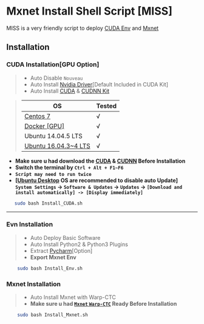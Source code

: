 # Mxnet Install Shell Script [MISS]
MISS is a very friendly script to deploy [CUDA Env](http://docs.nvidia.com/cuda/cuda-installation-guide-linux/) and [Mxnet](https://github.com/apache/incubator-mxnet) 

## Installation
### CUDA Installation[GPU Option]
> * Auto Disable `Nouveau`
> * Auto Install [Nvidia Driver](http://www.nvidia.com/drivers)[Default Included in CUDA Kit]
> * Auto Install [CUDA](http://docs.nvidia.com/cuda/cuda-installation-guide-linux/) & [CUDNN Kit](https://developer.nvidia.com/cudnn)

> | OS                                                              | Tested      |
> |-----------------------------------------------------------------|-------------|
> | [Centos 7](https://www.centos.org/download/)                    | √           |
> | [Docker [GPU]](https://github.com/NVIDIA/nvidia-docker)         | √           |
> | Ubuntu 14.04.5 LTS                                              | √           |
> | [Ubuntu 16.04.3~4 LTS](https://www.ubuntu.com/download/desktop) | √           |


* **Make sure u had download the [CUDA](https://developer.nvidia.com/cuda-toolkit-archive) &amp; [CUDNN](https://developer.nvidia.com/rdp/cudnn-download) Before Installation**  
* **Switch the terminal by `Ctrl + Alt + F1~F6`**
* **`Script may need to run twice`**
* **[[Ubuntu Desktop](https://www.ubuntu.com/download/desktop) OS are recommended to disable auto Update]  
`System Settings` -> `Software & Updates` -> `Updates` -> `[Download and install automatically] -> [Display immediately]`**

```bash
   sudo bash Install_CUDA.sh
```
----

### Evn Installation
> * Auto Deploy Basic Software
> * Auto Install Python2 & Python3 Plugins
> * Extract [Pycharm](https://www.jetbrains.com/pycharm/)[Option]
> * **Export Mxnet Env**

```bash
    sudo bash Install_Env.sh
```

### Mxnet Installation
> * Auto Install Mxnet with Warp-CTC
> * **Make sure u had [`Mxnet` `Warp-CTC`](https://github.com/alues/Mxnet_Install_Script/blob/master/Mxnet/Readme.md) Ready Before Installation**

```bash
    sudo bash Install_Mxnet.sh
```
